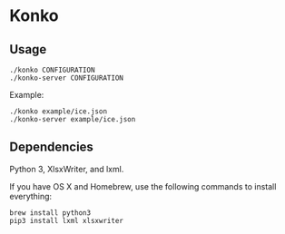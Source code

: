 Konko
=====


Usage
-----

    ./konko CONFIGURATION
    ./konko-server CONFIGURATION

Example:

    ./konko example/ice.json
    ./konko-server example/ice.json


Dependencies
------------

Python 3, XlsxWriter, and lxml.

If you have OS X and Homebrew, use the following commands to install
everything:

    brew install python3
    pip3 install lxml xlsxwriter
